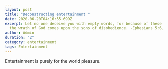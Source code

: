 ```yaml
---
layout: post
title: "Deconstructing entertainment "
date: 2020-06-20T04:16:55.699Z
excerpt: Let no one deceive you with empty words, for because of these things
  the wrath of God comes upon the sons of disobedience. -Ephesians 5:6, ESV
author: Admin
duration: "2"
category: entertainment
tags: Entertainment
---
```

Entertainment is purely for the world pleasure.